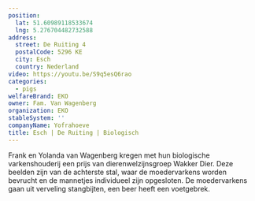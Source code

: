 ```yaml
---
position:
  lat: 51.60989118533674
  lng: 5.276704482732588
address:
  street: De Ruiting 4
  postalCode: 5296 KE
  city: Esch
  country: Nederland
video: https://youtu.be/S9q5esQ6rao
categories:
  - pigs
welfareBrand: EKO
owner: Fam. Van Wagenberg
organization: EKO
stableSystem: ''
companyName: Yofrahoeve
title: Esch | De Ruiting | Biologisch
---
```


Frank en Yolanda van Wagenberg kregen met hun biologische varkenshouderij een prijs van dierenwelzijnsgroep Wakker Dier. Deze beelden zijn van de achterste stal, waar de moedervarkens worden bevrucht en de mannetjes individueel zijn opgesloten. De moedervarkens gaan uit verveling stangbijten, een beer heeft een voetgebrek.
